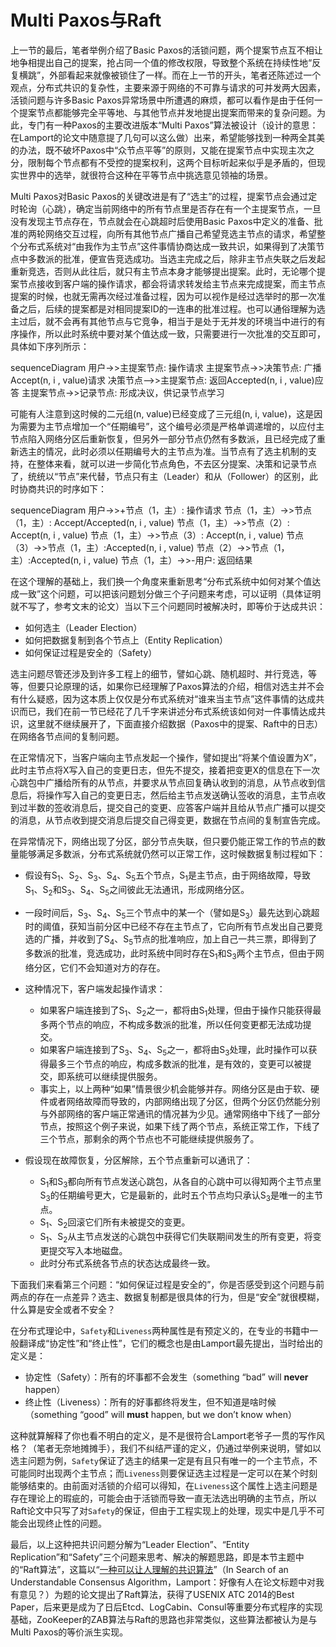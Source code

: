 # Multi Paxos与Raft

上一节的最后，笔者举例介绍了Basic Paxos的活锁问题，两个提案节点互不相让地争相提出自己的提案，抢占同一个值的修改权限，导致整个系统在持续性地“反复横跳”，外部看起来就像被锁住了一样。而在上一节的开头，笔者还陈述过一个观点，分布式共识的复杂性，主要来源于网络的不可靠与请求的可并发两大因素，活锁问题与许多Basic Paxos异常场景中所遭遇的麻烦，都可以看作是由于任何一个提案节点都能够完全平等地、与其他节点并发地提出提案而带来的复杂问题。为此，专门有一种Paxos的主要改进版本“Multi Paxos”算法被设计（设计的意思：在Lamport的论文中随意提了几句可以这么做）出来，希望能够找到一种两全其美的办法，既不破坏Paxos中“众节点平等”的原则，又能在提案节点中实现主次之分，限制每个节点都有不受控的提案权利，这两个目标听起来似乎是矛盾的，但现实世界中的选举，就很符合这种在平等节点中挑选意见领袖的场景。

Multi Paxos对Basic Paxos的关键改进是有了“选主”的过程，提案节点会通过定时轮询（心跳），确定当前网络中的所有节点里是否存在有一个主提案节点，一旦没有发现主节点存在，节点就会在心跳超时后使用Basic Paxos中定义的准备、批准的两轮网络交互过程，向所有其他节点广播自己希望竞选主节点的请求，希望整个分布式系统对“由我作为主节点”这件事情协商达成一致共识，如果得到了决策节点中多数派的批准，便宣告竞选成功。当选主完成之后，除非主节点失联之后发起重新竞选，否则从此往后，就只有主节点本身才能够提出提案。此时，无论哪个提案节点接收到客户端的操作请求，都会将请求转发给主节点来完成提案，而主节点提案的时候，也就无需再次经过准备过程，因为可以视作是经过选举时的那一次准备之后，后续的提案都是对相同提案ID的一连串的批准过程。也可以通俗理解为选主过后，就不会再有其他节点与它竞争，相当于是处于无并发的环境当中进行的有序操作，所以此时系统中要对某个值达成一致，只需要进行一次批准的交互即可，具体如下序列所示：

<mermaid style="margin-bottom: 0px">
sequenceDiagram
    用户->>主提案节点: 操作请求
	主提案节点->>决策节点: 广播Accept(n, i , value)请求
	决策节点-->>主提案节点: 返回Accepted(n, i , value)应答
	主提案节点->>记录节点: 形成决议，供记录节点学习
</mermaid>

可能有人注意到这时候的二元组(n, value)已经变成了三元组(n, i, value)，这是因为需要为主节点增加一个“任期编号”，这个编号必须是严格单调递增的，以应付主节点陷入网络分区后重新恢复，但另外一部分节点仍然有多数派，且已经完成了重新选主的情况，此时必须以任期编号大的主节点为准。当节点有了选主机制的支持，在整体来看，就可以进一步简化节点角色，不去区分提案、决策和记录节点了，统统以“节点”来代替，节点只有主（Leader）和从（Follower）的区别，此时协商共识的时序如下：

<mermaid style="margin-bottom: 0px">
sequenceDiagram
    用户->>+节点（1，主）: 操作请求
    节点（1，主）->>节点（1，主）: Accept/Accepted(n, i , value)
	节点（1，主）->>节点（2）: Accept(n, i , value)
	节点（1，主）->>节点（3）: Accept(n, i , value)
	节点（3）->>节点（1，主）:Accepted(n, i , value)
	节点（2）->>节点（1，主）:Accepted(n, i , value)
	节点（1，主）->>-用户: 返回结果

</mermaid>

在这个理解的基础上，我们换一个角度来重新思考“分布式系统中如何对某个值达成一致”这个问题，可以把该问题划分做三个子问题来考虑，可以证明（具体证明就不写了，参考文末的论文）当以下三个问题同时被解决时，即等价于达成共识：

- 如何选主（Leader Election）
- 如何把数据复制到各个节点上（Entity Replication）
- 如何保证过程是安全的（Safety）

选主问题尽管还涉及到许多工程上的细节，譬如心跳、随机超时、并行竞选，等等，但要只论原理的话，如果你已经理解了Paxos算法的介绍，相信对选主并不会有什么疑惑，因为这本质上仅仅是分布式系统对“谁来当主节点”这件事情的达成共识而已，我们在前一节已经花了几千字来讲述分布式系统该如何对一件事情达成共识，这里就不继续展开了，下面直接介绍数据（Paxos中的提案、Raft中的日志）在网络各节点间的复制问题。

在正常情况下，当客户端向主节点发起一个操作，譬如提出“将某个值设置为X”，此时主节点将X写入自己的变更日志，但先不提交，接着把变更X的信息在下一次心跳包中广播给所有的从节点，并要求从节点回复确认收到的消息，从节点收到信息后，将操作写入自己的变更日志，然后给主节点发送确认签收的消息，主节点收到过半数的签收消息后，提交自己的变更、应答客户端并且给从节点广播可以提交的消息，从节点收到提交消息后提交自己得变更，数据在节点间的复制宣告完成。

在异常情况下，网络出现了分区，部分节点失联，但只要仍能正常工作的节点的数量能够满足多数派，分布式系统就仍然可以正常工作，这时候数据复制过程如下：

- 假设有S<sub>1</sub>、S<sub>2</sub>、S<sub>3</sub>、S<sub>4</sub>、S<sub>5</sub>五个节点，S<sub>1</sub>是主节点，由于网络故障，导致S<sub>1</sub>、S<sub>2</sub>和S<sub>3</sub>、S<sub>4</sub>、S<sub>5</sub>之间彼此无法通讯，形成网络分区。

- 一段时间后，S<sub>3</sub>、S<sub>4</sub>、S<sub>5</sub>三个节点中的某一个（譬如是S<sub>3</sub>）最先达到心跳超时的阈值，获知当前分区中已经不存在主节点了，它向所有节点发出自己要竞选的广播，并收到了S<sub>4</sub>、S<sub>5</sub>节点的批准响应，加上自己一共三票，即得到了多数派的批准，竞选成功，此时系统中同时存在S<sub>1</sub>和S<sub>3</sub>两个主节点，但由于网络分区，它们不会知道对方的存在。
- 这种情况下，客户端发起操作请求：
  - 如果客户端连接到了S<sub>1</sub>、S<sub>2</sub>之一，都将由S<sub>1</sub>处理，但由于操作只能获得最多两个节点的响应，不构成多数派的批准，所以任何变更都无法成功提交。
  - 如果客户端连接到了S<sub>3</sub>、S<sub>4</sub>、S<sub>5</sub>之一，都将由S<sub>3</sub>处理，此时操作可以获得最多三个节点的响应，构成多数派的批准，是有效的，变更可以被提交，即系统可以继续提供服务。
  - 事实上，以上两种“如果”情景很少机会能够并存。网络分区是由于软、硬件或者网络故障而导致的，内部网络出现了分区，但两个分区仍然能分别与外部网络的客户端正常通讯的情况甚为少见。通常网络中下线了一部分节点，按照这个例子来说，如果下线了两个节点，系统正常工作，下线了三个节点，那剩余的两个节点也不可能继续提供服务了。
- 假设现在故障恢复，分区解除，五个节点重新可以通讯了：
  - S<sub>1</sub>和S<sub>3</sub>都向所有节点发送心跳包，从各自的心跳中可以得知两个主节点里S<sub>3</sub>的任期编号更大，它是最新的，此时五个节点均只承认S<sub>3</sub>是唯一的主节点。
  - S<sub>1</sub>、S<sub>2</sub>回滚它们所有未被提交的变更。
  - S<sub>1</sub>、S<sub>2</sub>从主节点发送的心跳包中获得它们失联期间发生的所有变更，将变更提交写入本地磁盘。
  - 此时分布式系统各节点的状态达成最终一致。

下面我们来看第三个问题：“如何保证过程是安全的”，你是否感受到这个问题与前两点的存在一点差异？选主、数据复制都是很具体的行为，但是“安全”就很模糊，什么算是安全或者不安全？

在分布式理论中，`Safety`和`Liveness`两种属性是有预定义的，在专业的书籍中一般翻译成“协定性”和“终止性”，它们的概念也是由Lamport最先提出，当时给出的定义是：

- 协定性（Safety）：所有的坏事都不会发生（something “bad” will **never** happen）
- 终止性（Liveness）：所有的好事都终将发生，但不知道是啥时候（something “good” will **must** happen, but we don’t know when）

这种就算解释了你也看不明白的定义，是不是很符合Lamport老爷子一贯的写作风格？（笔者无奈地摊摊手），我们不纠结严谨的定义，仍通过举例来说明，譬如以选主问题为例，`Safety`保证了选主的结果一定是有且只有唯一的一个主节点，不可能同时出现两个主节点；而`Liveness`则要保证选主过程是一定可以在某个时刻能够结束的。由前面对活锁的介绍可以得知，在`Liveness`这个属性上选主问题是存在理论上的瑕疵的，可能会由于活锁而导致一直无法选出明确的主节点，所以Raft论文中只写了对`Safety`的保证，但由于工程实现上的处理，现实中是几乎不可能会出现终止性的问题。

最后，以上这种把共识问题分解为“Leader Election”、“Entity Replication”和“Safety”三个问题来思考、解决的解题思路，即是本节主题中的“Raft算法”，这篇以“[一种可以让人理解的共识算法](https://web.stanford.edu/~ouster/cgi-bin/papers/raft-atc14)”（In Search of an Understandable Consensus Algorithm，Lamport：好像有人在论文标题中对我有意见？）为题的论文提出了Raft算法，获得了USENIX ATC 2014的Best Paper，后来更是成为了日后Etcd、LogCabin、Consul等重要分布式程序的实现基础，ZooKeeper的ZAB算法与Raft的思路也非常类似，这些算法都被认为是与Multi Paxos的等价派生实现。